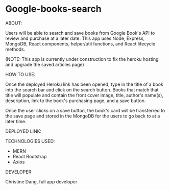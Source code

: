 # Google-books-search
ABOUT:

Users will be able to search and save books from Google Book's API to review and purchase at a later date. This app uses Node, Express, MongoDB, React components, helper/util functions, and React lifecycle methods.

(NOTE: This app is currently under construction to fix the heroku hosting and upgrade the saved articles page)

HOW TO USE:

Once the deployed Heroku link has been opened, type in the title of a book into the search bar and click on the search button. Books that match that title will populate and contain the front cover image, title, author's name(s), description, link to the book's purchasing page, and a save button.

Once the user clicks on a save button, the book's card will be transferred to the save page and stored in the MongoDB for the users to go back to at a later time.

DEPLOYED LINK:



TECHNOLOGIES USED:

* MERN
* React Bootstrap
* Axios

DEVELOPER:

Christine Dang, full app developer